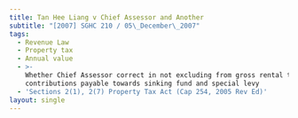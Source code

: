```yaml
---
title: Tan Hee Liang v Chief Assessor and Another
subtitle: "[2007] SGHC 210 / 05\_December\_2007"
tags:
  - Revenue Law
  - Property tax
  - Annual value
  - >-
    Whether Chief Assessor correct in not excluding from gross rental the
    contributions payable towards sinking fund and special levy
  - 'Sections 2(1), 2(7) Property Tax Act (Cap 254, 2005 Rev Ed)'
layout: single
---
```


